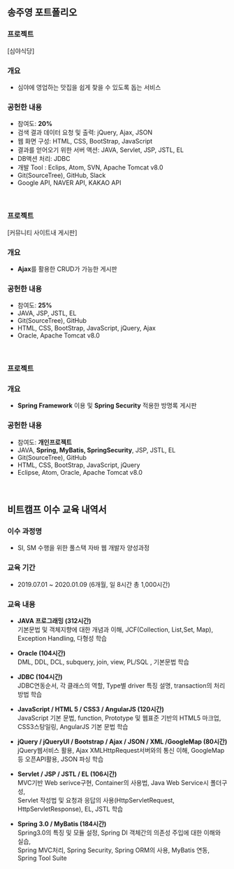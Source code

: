## 송주영 포트폴리오

### 프로젝트
[심야식당]

### 개요
* 심야에 영업하는 맛집을 쉽게 찾을 수 있도록 돕는 서비스

### 공헌한 내용
* 참여도: **20%**
* 검색 결과 데이터 요청 및 출력: jQuery, Ajax, JSON
* 웹 화면 구성: HTML, CSS, BootStrap, JavaScript
* 결과를 얻어오기 위한 서버 액션: JAVA, Servlet, JSP, JSTL, EL
* DB액션 처리: JDBC
* 개발 Tool : Eclips, Atom, SVN, Apache Tomcat v8.0
* Git(SourceTree), GitHub, Slack
* Google API, NAVER API, KAKAO API
<br>

### 프로젝트
[커뮤니티 사이트내 게시판]

### 개요
* **Ajax**를 활용한 CRUD가 가능한 게시판

### 공헌한 내용
* 참여도: **25%**
* JAVA, JSP, JSTL, EL
* Git(SourceTree), GitHub
* HTML, CSS, BootStrap, JavaScript, jQuery, Ajax
* Oracle, Apache Tomcat v8.0
<br>


### 프로젝트
[]()

### 개요
* **Spring Framework** 이용 및 **Spring Security** 적용한 방명록 게시판

### 공헌한 내용
* 참여도: **개인프로젝트**
* JAVA, **Spring, MyBatis, SpringSecurity**, JSP, JSTL, EL
* Git(SourceTree), GitHub
* HTML, CSS, BootStrap, JavaScript, jQuery
* Eclipse, Atom, Oracle, Apache Tomcat v8.0
<br>


## 비트캠프 이수 교육 내역서

### 이수 과정명
* SI, SM 수행을 위한 풀스택 자바 웹 개발자 양성과정

### 교육 기간
* 2019.07.01 ~ 2020.01.09 (6개월, 일 8시간 총 1,000시간)

### 교육 내용
- **JAVA 프로그래밍 (312시간)**<br>
  기본문법 및 객체지향에 대한 개념과 이해, JCF(Collection, List,Set, Map), Exception Handling, 다형성 학습
  
- **Oracle (104시간)**<br>
  DML, DDL, DCL, subquery, join, view, PL/SQL , 기본문법 학습
  
- **JDBC (104시간)**<br>
  JDBC연동순서, 각 클래스의 역할, Type별 driver 특징 설명, transaction의 처리방법 학습<br>
  
- **JavaScript / HTML 5 / CSS3 / AngularJS (120시간)**<br>
  JavaScript 기본 문법, function, Prototype 및 웹표준 기반의 HTML5 마크업, CSS3스탕일링, AngularJS 기본 문법 학습<br>
  
- **jQuery / jQueryUI / Bootstrap / Ajax / JSON / XML /GoogleMap (80시간)**<br>
  jQuery웹서비스 활용, Ajax XMLHttpRequest서버와의 통신 이해, GoogleMap등 오픈API활용, JSON 파싱 학습<br>
  
- **Servlet / JSP / JSTL / EL (106시간)**<br>
  MVC기반 Web serivce구현, Container의 사용법, Java Web Service시 폴더구성,<br>
  Servlet 작성법 및 요청과 응답의 사용(HttpServletRequest, HttpServletResponse), EL, JSTL 학습<br>
  
- **Spring 3.0 / MyBatis (184시간)**<br>
  Spring3.0의 특징 및 모듈 설정, Spring DI 객체간의 의존성 주입에 대한 이해와 실습,<br>
  Spring MVC처리, Spring Security, Spring ORM의 사용, MyBatis 연동, Spring Tool Suite

